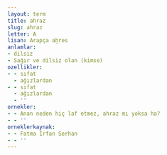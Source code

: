 ```yaml
---
layout: term
title: ahraz
slug: ahraz
letter: A
lisan: Arapça aḫres
anlamlar:
- dilsiz
- Sağır ve dilsiz olan (kimse)
ozellikler:
- - sıfat
  - ağızlardan
- - sıfat
  - ağızlardan
  - ''
ornekler:
- - Anan neden hiç laf etmez, ahraz mı yoksa ha?
- - ''
orneklerkaynak:
- - Fatma İrfan Serhan
- - ''
---
```

